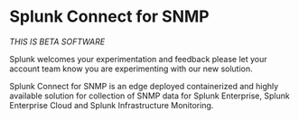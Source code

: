 # Splunk Connect for SNMP

*THIS IS BETA SOFTWARE*

Splunk welcomes your experimentation and feedback please let your
account team know you are experimenting with our new solution.

Splunk Connect for SNMP is an edge deployed containerized and highly
available solution for collection of SNMP data for Splunk Enterprise,
Splunk Enterprise Cloud and Splunk Infrastructure Monitoring.

